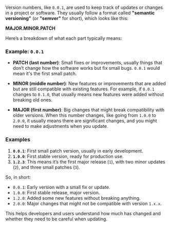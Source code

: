 
Version numbers, like `0.0.1`, are used to keep track of updates or changes in a project or software. They usually follow a format called **"semantic versioning"** (or **"semver"** for short), which looks like this:

**MAJOR.MINOR.PATCH**

Here’s a breakdown of what each part typically means:

### Example: `0.0.1`

- **PATCH (last number)**: Small fixes or improvements, usually things that don’t change how the software works but fix small bugs. `0.0.1` would mean it's the first small patch.

- **MINOR (middle number)**: New features or improvements that are added but are still compatible with existing features. For example, if `0.0.1` changes to `0.1.0`, that usually means new features were added without breaking old ones.

- **MAJOR (first number)**: Big changes that might break compatibility with older versions. When this number changes, like going from `1.0.0` to `2.0.0`, it usually means there are significant changes, and you might need to make adjustments when you update.

### Examples
1. **`0.0.1`**: First small patch version, usually in early development.
2. **`1.0.0`**: First stable version, ready for production use.
3. **`1.2.3`**: This means it’s the first major release (`1`), with two minor updates (`2`), and three small patches (`3`).

So, in short:

- `0.0.1`: Early version with a small fix or update.
- `1.0.0`: First stable release, major version.
- `1.2.0`: Added some new features without breaking anything.
- `2.0.0`: Major changes that might not be compatible with version `1.x.x`.

This helps developers and users understand how much has changed and whether they need to be careful when updating.